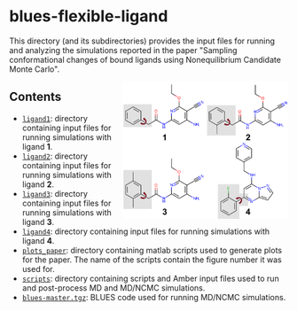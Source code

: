 # blues-flexible-ligand
This directory (and its subdirectories) provides the input files for running and analyzing the simulations reported in the paper "Sampling conformational changes of bound ligands using Nonequilibrium Candidate Monte Carlo".

<img align="right" src=".image/ligands.png" width="300">

## Contents

- [`ligand1`](ligand1): directory containing input files for running simulations with ligand **1**.
- [`ligand2`](ligand2): directory containing input files for running simulations with ligand **2**.
- [`ligand3`](ligand3): directory containing input files for running simulations with ligand **3**.
- [`ligand4`](ligand4): directory containing input files for running simulations with ligand **4**.
- [`plots_paper`](plots_paper): directory containing matlab scripts used to generate plots for the paper. The name of the scripts contain the figure number it was used for.
- [`scripts`](scripts): directory containing scripts and Amber input files used to run and post-process MD and MD/NCMC simulations.
- [`blues-master.tgz`](blues-master.tgz): BLUES code used for running MD/NCMC simulations.
